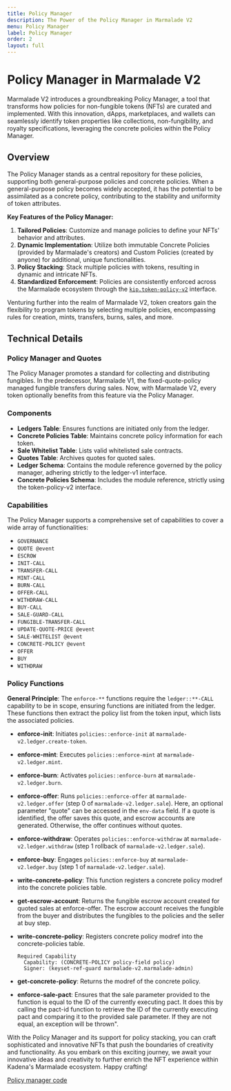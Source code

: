 ```yaml
---
title: Policy Manager
description: The Power of the Policy Manager in Marmalade V2
menu: Policy Manager
label: Policy Manager
order: 2
layout: full
---
```


# Policy Manager in Marmalade V2

Marmalade V2 introduces a groundbreaking Policy Manager, a tool that transforms
how policies for non-fungible tokens (NFTs) are curated and implemented. With
this innovation, dApps, marketplaces, and wallets can seamlessly identify token
properties like collections, non-fungibility, and royalty specifications,
leveraging the concrete policies within the Policy Manager.

## Overview

The Policy Manager stands as a central repository for these policies, supporting
both general-purpose policies and concrete policies. When a general-purpose
policy becomes widely accepted, it has the potential to be assimilated as a
concrete policy, contributing to the stability and uniformity of token
attributes.

**Key Features of the Policy Manager:**

1.  **Tailored Policies**: Customize and manage policies to define your NFTs'
    behavior and attributes.
2.  **Dynamic Implementation**: Utilize both immutable Concrete Policies
    (provided by Marmalade's creators) and Custom Policies (created by anyone)
    for additional, unique functionalities.
3.  **Policy Stacking**: Stack multiple policies with tokens, resulting in
    dynamic and intricate NFTs.
4.  **Standardized Enforcement**: Policies are consistently enforced across the
    Marmalade ecosystem through the
    [`kip.token-policy-v2`](https://github.com/kadena-io/marmalade/blob/v2/pact/kip/token-policy-v2.pact)
    interface.

Venturing further into the realm of Marmalade V2, token creators gain the
flexibility to program tokens by selecting multiple policies, encompassing rules
for creation, mints, transfers, burns, sales, and more.

## Technical Details

### Policy Manager and Quotes

The Policy Manager promotes a standard for collecting and distributing
fungibles. In the predecessor, Marmalade V1, the fixed-quote-policy managed
fungible transfers during sales. Now, with Marmalade V2, every token optionally
benefits from this feature via the Policy Manager.

### Components

- **Ledgers Table**: Ensures functions are initiated only from the ledger.
- **Concrete Policies Table**: Maintains concrete policy information for each
  token.
- **Sale Whitelist Table**: Lists valid whitelisted sale contracts.
- **Quotes Table**: Archives quotes for quoted sales.
- **Ledger Schema**: Contains the module reference governed by the policy
  manager, adhering strictly to the ledger-v1 interface.
- **Concrete Policies Schema**: Includes the module reference, strictly using
  the token-policy-v2 interface.

### Capabilities

The Policy Manager supports a comprehensive set of capabilities to cover a wide
array of functionalities:

- `GOVERNANCE`
- `QUOTE @event`
- `ESCROW`
- `INIT-CALL`
- `TRANSFER-CALL`
- `MINT-CALL`
- `BURN-CALL`
- `OFFER-CALL`
- `WITHDRAW-CALL`
- `BUY-CALL`
- `SALE-GUARD-CALL`
- `FUNGIBLE-TRANSFER-CALL`
- `UPDATE-QUOTE-PRICE @event`
- `SALE-WHITELIST @event`
- `CONCRETE-POLICY @event`
- `OFFER`
- `BUY`
- `WITHDRAW`

### Policy Functions

**General Principle**: The `enforce-**` functions require the `ledger::**-CALL`
capability to be in scope, ensuring functions are initiated from the ledger.
These functions then extract the policy list from the token input, which lists
the associated policies.

- **enforce-init**: Initiates `policies::enforce-init` at
  `marmalade-v2.ledger.create-token`.
- **enforce-mint**: Executes `policies::enforce-mint` at
  `marmalade-v2.ledger.mint`.
- **enforce-burn**: Activates `policies::enforce-burn` at
  `marmalade-v2.ledger.burn`.
- **enforce-offer**: Runs `policies::enforce-offer` at
  `marmalade-v2.ledger.offer` (step 0 of `marmalade-v2.ledger.sale`). Here, an
  optional parameter "quote" can be accessed in the `env-data` field. If a quote
  is identified, the offer saves this quote, and escrow accounts are generated.
  Otherwise, the offer continues without quotes.
- **enforce-withdraw**: Operates `policies::enforce-withdraw` at
  `marmalade-v2.ledger.withdraw` (step 1 rollback of
  `marmalade-v2.ledger.sale`).
- **enforce-buy**: Engages `policies::enforce-buy` at `marmalade-v2.ledger.buy`
  (step 1 of `marmalade-v2.ledger.sale`).
- **write-concrete-policy**: This function registers a concrete policy modref
  into the concrete policies table.

- **get-escrow-account**: Returns the fungible escrow account created for quoted
  sales at enforce-offer. The escrow account receives the fungible from the
  buyer and distributes the fungibles to the policies and the seller at buy
  step.

- **write-concrete-policy**: Registers concrete policy modref into the
  concrete-policies table.

      Required Capability
      	Capability: (CONCRETE-POLICY policy-field policy)
      	Signer: (keyset-ref-guard marmalade-v2.marmalade-admin)

- **get-concrete-policy**: Returns the modref of the concrete policy.
- **enforce-sale-pact**: Ensures that the sale parameter provided to the
  function is equal to the ID of the currently executing pact. It does this by
  calling the pact-id function to retrieve the ID of the currently executing
  pact and comparing it to the provided sale parameter. If they are not equal,
  an exception will be thrown".

With the Policy Manager and its support for policy stacking, you can craft
sophisticated and innovative NFTs that push the boundaries of creativity and
functionality. As you embark on this exciting journey, we await your innovative
ideas and creativity to further enrich the NFT experience within Kadena's
Marmalade ecosystem. Happy crafting!

[Policy manager code](https://github.com/kadena-io/marmalade/blob/v2/pact/policy-manager/policy-manager.pact)
